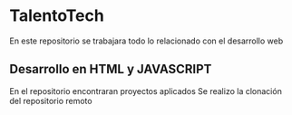 # TalentoTech
En este repositorio se trabajara todo lo relacionado con el desarrollo web
## Desarrollo en HTML y JAVASCRIPT
En el repositorio encontraran proyectos aplicados
Se realizo la clonación del repositorio remoto
